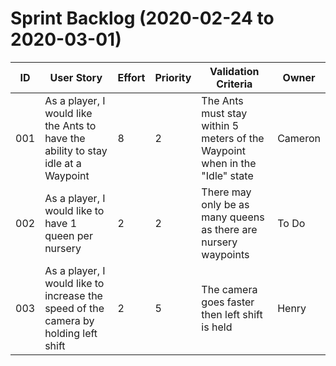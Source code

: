 # Sprint Backlog (2020-02-24 to 2020-03-01)

| ID | User Story | Effort | Priority | Validation Criteria | Owner |
|----|------------|--------|----------|---------------------|-------|
| 001 | As a player, I would like the Ants to have the ability to stay idle at a Waypoint | 8 | 2 | The Ants must stay within 5 meters of the Waypoint when in the "Idle" state | Cameron |
| 002 | As a player, I would like to have 1 queen per nursery | 2 | 2 | There may only be as many queens as there are nursery waypoints | To Do |
| 003 | As a player, I would like to increase the speed of the camera by holding left shift | 2 | 5 | The camera goes faster then left shift is held | Henry | 
